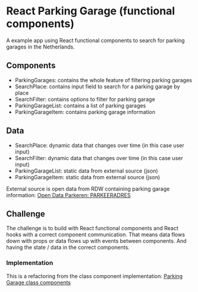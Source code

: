 # React Parking Garage (functional components)

A example app using React functional components to search for parking garages in the Netherlands.

## Components

- ParkingGarages: contains the whole feature of filtering parking garages
- SearchPlace: contains input field to search for a parking garage by place
- SearchFilter: contains options to filter for parking garage
- ParkingGarageList: contains a list of parking garages
- ParkingGarageItem: contains parking garage information

## Data

- SearchPlace: dynamic data that changes over time (in this case user input)
- SearchFilter: dynamic data that changes over time (in this case user input)
- ParkingGarageList: static data from external source (json)
- ParkingGarageItem: static data from external source (json)

External source is open data from RDW containing parking garage information: [Open Data Parkeren: PARKEERADRES](https://opendata.rdw.nl/Parkeren/Open-Data-Parkeren-PARKEERADRES/ygq4-hh5q)

## Challenge

The challenge is to build with React functional components and React hooks with a correct component communication.
That means data flows down with props or data flows up with events between components.
And having the state / data in the correct components.

### Implementation

This is a refactoring from the class component implementation: [Parking Garage class components](https://github.com/timothyveldhuizen/react-parking-garage-class)